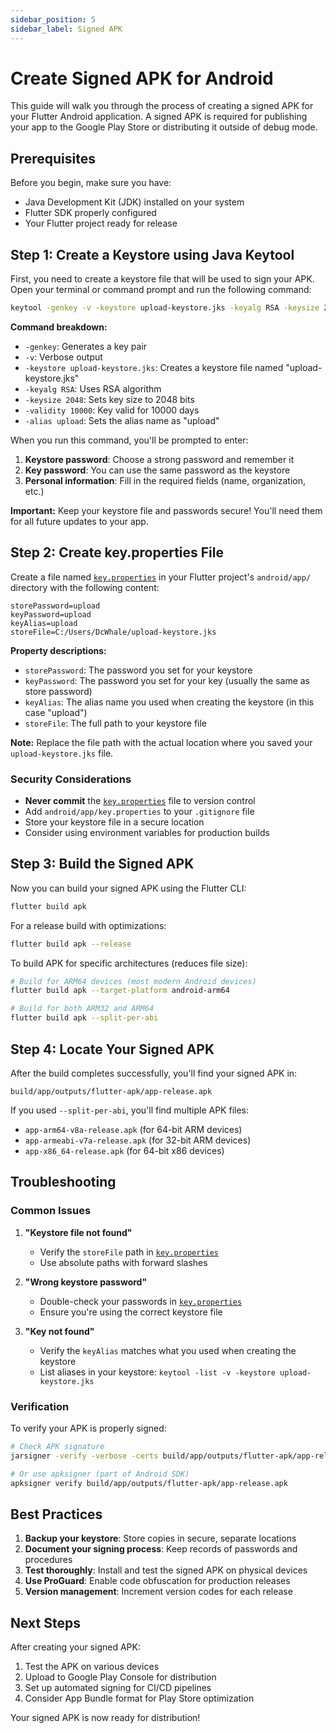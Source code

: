 ```yaml
---
sidebar_position: 5
sidebar_label: Signed APK
---
```

# Create Signed APK for Android

This guide will walk you through the process of creating a signed APK for your Flutter Android application. A signed APK is required for publishing your app to the Google Play Store or distributing it outside of debug mode.

## Prerequisites

Before you begin, make sure you have:
- Java Development Kit (JDK) installed on your system
- Flutter SDK properly configured
- Your Flutter project ready for release

## Step 1: Create a Keystore using Java Keytool

First, you need to create a keystore file that will be used to sign your APK. Open your terminal or command prompt and run the following command:

```bash
keytool -genkey -v -keystore upload-keystore.jks -keyalg RSA -keysize 2048 -validity 10000 -alias upload
```

**Command breakdown:**
- `-genkey`: Generates a key pair
- `-v`: Verbose output
- `-keystore upload-keystore.jks`: Creates a keystore file named "upload-keystore.jks"
- `-keyalg RSA`: Uses RSA algorithm
- `-keysize 2048`: Sets key size to 2048 bits
- `-validity 10000`: Key valid for 10000 days
- `-alias upload`: Sets the alias name as "upload"

When you run this command, you'll be prompted to enter:
1. **Keystore password**: Choose a strong password and remember it
2. **Key password**: You can use the same password as the keystore
3. **Personal information**: Fill in the required fields (name, organization, etc.)

**Important:** Keep your keystore file and passwords secure! You'll need them for all future updates to your app.

## Step 2: Create key.properties File

Create a file named [`key.properties`](android/app/key.properties:1) in your Flutter project's `android/app/` directory with the following content:

```properties
storePassword=upload
keyPassword=upload
keyAlias=upload
storeFile=C:/Users/DcWhale/upload-keystore.jks
```

**Property descriptions:**
- `storePassword`: The password you set for your keystore
- `keyPassword`: The password you set for your key (usually the same as store password)
- `keyAlias`: The alias name you used when creating the keystore (in this case "upload")
- `storeFile`: The full path to your keystore file

**Note:** Replace the file path with the actual location where you saved your `upload-keystore.jks` file.

### Security Considerations

- **Never commit** the [`key.properties`](android/app/key.properties:1) file to version control
- Add `android/app/key.properties` to your `.gitignore` file
- Store your keystore file in a secure location
- Consider using environment variables for production builds

## Step 3: Build the Signed APK

Now you can build your signed APK using the Flutter CLI:

```bash
flutter build apk
```

For a release build with optimizations:

```bash
flutter build apk --release
```

To build APK for specific architectures (reduces file size):

```bash
# Build for ARM64 devices (most modern Android devices)
flutter build apk --target-platform android-arm64

# Build for both ARM32 and ARM64
flutter build apk --split-per-abi
```

## Step 4: Locate Your Signed APK

After the build completes successfully, you'll find your signed APK in:

```
build/app/outputs/flutter-apk/app-release.apk
```

If you used `--split-per-abi`, you'll find multiple APK files:
- `app-arm64-v8a-release.apk` (for 64-bit ARM devices)
- `app-armeabi-v7a-release.apk` (for 32-bit ARM devices)
- `app-x86_64-release.apk` (for 64-bit x86 devices)

## Troubleshooting

### Common Issues

1. **"Keystore file not found"**
   - Verify the `storeFile` path in [`key.properties`](android/app/key.properties:1)
   - Use absolute paths with forward slashes

2. **"Wrong keystore password"**
   - Double-check your passwords in [`key.properties`](android/app/key.properties:1)
   - Ensure you're using the correct keystore file

3. **"Key not found"**
   - Verify the `keyAlias` matches what you used when creating the keystore
   - List aliases in your keystore: `keytool -list -v -keystore upload-keystore.jks`

### Verification

To verify your APK is properly signed:

```bash
# Check APK signature
jarsigner -verify -verbose -certs build/app/outputs/flutter-apk/app-release.apk

# Or use apksigner (part of Android SDK)
apksigner verify build/app/outputs/flutter-apk/app-release.apk
```

## Best Practices

1. **Backup your keystore**: Store copies in secure, separate locations
2. **Document your signing process**: Keep records of passwords and procedures
3. **Test thoroughly**: Install and test the signed APK on physical devices
4. **Use ProGuard**: Enable code obfuscation for production releases
5. **Version management**: Increment version codes for each release

## Next Steps

After creating your signed APK:
1. Test the APK on various devices
2. Upload to Google Play Console for distribution
3. Set up automated signing for CI/CD pipelines
4. Consider App Bundle format for Play Store optimization

Your signed APK is now ready for distribution!